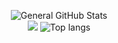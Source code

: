 <p align="center">
  <img src="https://github-readme-stats.vercel.app/api?username=AndyDevv&custom_title=General%20GitHub%20Stats&theme=nightowl" alt="General GitHub Stats" />
  <br/>
  <img src="https://github-readme-stats.vercel.app/api/wakatime?username=AndyDevv&card_width=495&theme=nightowl&layout=compact&langs_count=8" /> 
  <img src="https://github-readme-stats.vercel.app/api/top-langs/?username=AndyDevv&card_width=495&layout=compact&theme=nightowl" alt="Top langs" />
</p>

